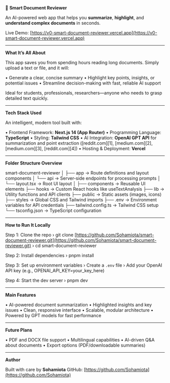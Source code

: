 📄 **Smart Document Reviewer**

An AI-powered web app that helps you **summarize**, **highlight**, and **understand complex documents** in seconds.

Live Demo: [https://v0-smart-document-reviewer.vercel.app](https://v0-smart-document-reviewer.vercel.app)

---

**What It’s All About**

This app saves you from spending hours reading long documents. Simply upload a text or file, and it will:

• Generate a clear, concise summary
• Highlight key points, insights, or potential issues
• Streamline decision-making with fast, reliable AI support

Ideal for students, professionals, researchers—anyone who needs to grasp detailed text quickly.

---

**Tech Stack Used**

An intelligent, modern tool built with:

• Frontend Framework: **Next.js 14 (App Router)**
• Programming Language: **TypeScript**
• Styling: **Tailwind CSS**
• AI Integration: **OpenAI GPT API** for summarization and point extraction ([reddit.com][1], [medium.com][2], [medium.com][3], [reddit.com][4])
• Hosting & Deployment: **Vercel**

---

**Folder Structure Overview**

smart-document-reviewer
│
├── app → Route definitions and layout components
│   └── api → Server-side endpoints for processing prompts
│   └── layout.tsx → Root UI layout
│
├── components → Reusable UI elements
├── hooks → Custom React hooks like useTextAnalysis
├── lib → Utility functions and API clients
├── public → Static assets (images, icons)
├── styles → Global CSS and Tailwind imports
├── .env → Environment variables for API credentials
├── tailwind.config.ts → Tailwind CSS setup
└── tsconfig.json → TypeScript configuration

---

**How to Run It Locally**

Step 1: Clone the repo
› git clone [https://github.com/Sohamiota/smart-document-reviewer.git](https://github.com/Sohamiota/smart-document-reviewer.git)
› cd smart-document-reviewer

Step 2: Install dependencies
› pnpm install

Step 3: Set up environment variables
› Create a `.env` file
› Add your OpenAI API key (e.g., OPENAI\_API\_KEY=your\_key\_here)

Step 4: Start the dev server
› pnpm dev

---

**Main Features**

• AI-powered document summarization
• Highlighted insights and key issues
• Clean, responsive interface
• Scalable, modular architecture
• Powered by GPT models for fast performance

---

**Future Plans**

• PDF and DOCX file support
• Multilingual capabilities
• AI-driven Q\&A about documents
• Export options (PDF/downloadable summaries)

---

**Author**

Built with care by **Sohamiota**
GitHub: [https://github.com/Sohamiota](https://github.com/Sohamiota)

